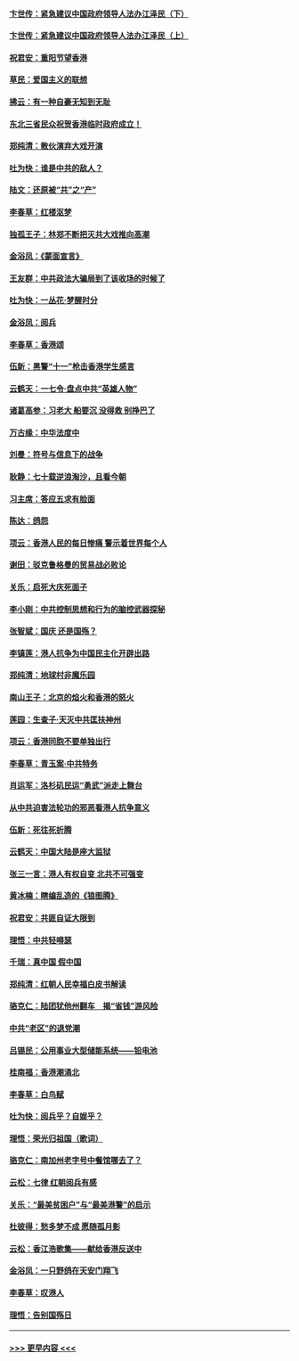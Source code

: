 #### [卞世传：紧急建议中国政府领导人法办江泽民（下）](../pages/nsc993/n11573390.md?t=10080355) 
#### [卞世传：紧急建议中国政府领导人法办江泽民（上）](../pages/nsc993/n11573208.md?t=10080355) 
#### [祝君安：重阳节望香港](../pages/nsc993/n11573190.md?t=10080355) 
#### [草民：爱国主义的联想](../pages/nsc993/n11572333.md?t=10080355) 
#### [拂云：有一种自豪无知到无耻](../pages/nsc993/n11572006.md?t=10080355) 
#### [东北三省民众祝贺香港临时政府成立！](../pages/nsc993/n11571215.md?t=10080355) 
#### [郑纯清：散伙演弃大戏开演](../pages/nsc993/n11570826.md?t=10080355) 
#### [吐为快：谁是中共的敌人？](../pages/nsc993/n11570817.md?t=10080355) 
#### [陆文：还原被“共”之“产”](../pages/nsc993/n11570798.md?t=10080355) 
#### [李春草：红楼沤梦](../pages/nsc993/n11569673.md?t=10080355) 
#### [独孤王子：林郑不断把灭共大戏推向高潮](../pages/nsc993/n11569381.md?t=10080355) 
#### [金浴凤：《蒙面宣言》](../pages/nsc993/n11569368.md?t=10080355) 
#### [王友群：中共政法大骗局到了该收场的时候了](../pages/nsc993/n11568940.md?t=10080355) 
#### [吐为快：一丛花‧梦醒时分](../pages/nsc993/n11567491.md?t=10080355) 
#### [金浴凤：阅兵](../pages/nsc993/n11567454.md?t=10080355) 
#### [李春草：香港颂](../pages/nsc993/n11567444.md?t=10080355) 
#### [伍新：黑警“十一”枪击香港学生感言](../pages/nsc993/n11567426.md?t=10080355) 
#### [云鹤天：一七令‧盘点中共“英雄人物”](../pages/nsc993/n11567091.md?t=10080355) 
#### [诸葛高参：习老大 船要沉 没得救 别挣巴了](../pages/nsc993/n11566976.md?t=10080355) 
#### [万古缘：中华法度中](../pages/nsc993/n11566726.md?t=10080355) 
#### [刘曼：符号与信息下的战争](../pages/nsc993/n11564655.md?t=10080355) 
#### [耿静：七十载逆浪淘沙，且看今朝](../pages/nsc993/n11564520.md?t=10080355) 
#### [习主席：答应五求有脸面](../pages/nsc993/n11563953.md?t=10080355) 
#### [陈达：鸽怨](../pages/nsc993/n11561879.md?t=10080355) 
#### [项云：香港人民的每日惨痛  警示着世界每个人](../pages/nsc993/n11559273.md?t=10080355) 
#### [谢田：驳克鲁格曼的贸易战必败论](../pages/nsc993/n11555840.md?t=10080355) 
#### [关乐：启死大庆死面子](../pages/nsc993/n11556823.md?t=10080355) 
#### [李小刚：中共控制思想和行为的脑控武器探秘](../pages/nsc993/n11556776.md?t=10080355) 
#### [张智斌：国庆  还是国殇？](../pages/nsc993/n11556617.md?t=10080355) 
#### [李镇莲：港人抗争为中国民主化开辟出路](../pages/nsc993/n11556570.md?t=10080355) 
#### [郑纯清：地球村非魔乐园](../pages/nsc993/n11555415.md?t=10080355) 
#### [南山王子：北京的焰火和香港的怒火](../pages/nsc993/n11555318.md?t=10080355) 
#### [莲园：生查子·天灭中共匡扶神州](../pages/nsc993/n11555302.md?t=10080355) 
#### [项云：香港同胞不要单独出行](../pages/nsc993/n11555276.md?t=10080355) 
#### [李春草：青玉案‧中共特务](../pages/nsc993/n11552356.md?t=10080355) 
#### [肖运军：洛杉矶民运“勇武”派走上舞台](../pages/nsc993/n11551595.md?t=10080355) 
#### [从中共迫害法轮功的邪恶看港人抗争意义](../pages/nsc993/n11540858.md?t=10080355) 
#### [伍新：死往死折腾](../pages/nsc993/n11550174.md?t=10080355) 
#### [云鹤天：中国大陆是座大监狱](../pages/nsc993/n11550155.md?t=10080355) 
#### [张三一言：港人有权自变 北共不可强变](../pages/nsc993/n11550132.md?t=10080355) 
#### [黄冰楠：瞎编乱造的《狼图腾》](../pages/nsc993/n11550082.md?t=10080355) 
#### [祝君安：共匪自证大限到](../pages/nsc993/n11550041.md?t=10080355) 
#### [理悟：中共轻嘚瑟](../pages/nsc993/n11547978.md?t=10080355) 
#### [千瑞：真中国 假中国](../pages/nsc993/n11547865.md?t=10080355) 
#### [郑纯清：红朝人民幸福白皮书解读](../pages/nsc993/n11547499.md?t=10080355) 
#### [骆克仁：陆团犹他州翻车　揭“省钱”游风险](../pages/nsc993/n11546977.md?t=10080355) 
#### [中共“老区”的退党潮](../pages/nsc993/n11545995.md?t=10080355) 
#### [吕锡民：公用事业大型储能系统——铅电池](../pages/nsc993/n11545701.md?t=10080355) 
#### [桂南福：香港潮涌北](../pages/nsc993/n11545682.md?t=10080355) 
#### [李春草：白鸟赋](../pages/nsc993/n11545663.md?t=10080355) 
#### [吐为快：阅兵乎？自娱乎？](../pages/nsc993/n11545625.md?t=10080355) 
#### [理悟：荣光归祖国（歌词）](../pages/nsc993/n11545616.md?t=10080355) 
#### [骆克仁：南加州老字号中餐馆哪去了？](../pages/nsc993/n11545120.md?t=10080355) 
#### [云松：七律 红朝阅兵有感](../pages/nsc993/n11542394.md?t=10080355) 
#### [关乐：“最美贫困户”与“最美港警”的启示](../pages/nsc993/n11542252.md?t=10080355) 
#### [杜彼得：愁多梦不成 愿随孤月影](../pages/nsc993/n11540296.md?t=10080355) 
#### [云松：香江浩歌集——献给香港反送中](../pages/nsc993/n11540149.md?t=10080355) 
#### [金浴凤：一只野鸽在天安门翔飞](../pages/nsc993/n11540280.md?t=10080355) 
#### [李春草：叹港人](../pages/nsc993/n11540119.md?t=10080355) 
#### [理悟：告别国殇日](../pages/nsc993/n11539610.md?t=10080355) 

----
#### [ >>> 更早内容 <<< ](../indexes/nsc993-earlier.md)
